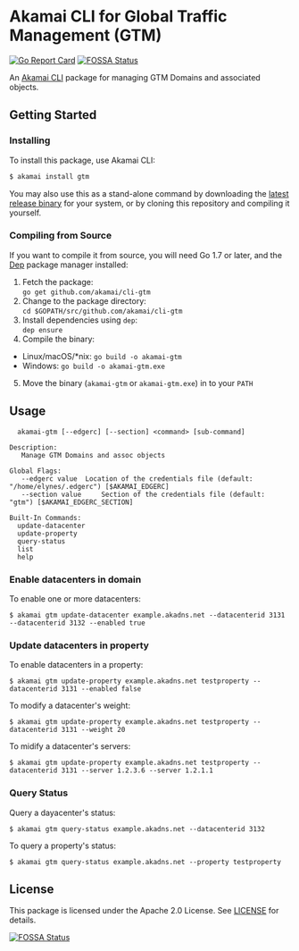 # Akamai CLI for Global Traffic Management (GTM)

[![Go Report Card](https://goreportcard.com/badge/github.com/akamai/cli-gtm)](https://goreportcard.com/report/github.com/akamai/cli-gtm) [![FOSSA Status](https://app.fossa.io/api/projects/git%2Bgithub.com%2Fakamai%2Fcli-gtm.svg?type=shield)](https://app.fossa.io/projects/git%2Bgithub.com%2Fakamai%2Fcli-gtm?ref=badge_shield)

An [Akamai CLI](https://developer.akamai.com/cli) package for managing GTM Domains and associated objects.

## Getting Started

### Installing

To install this package, use Akamai CLI:

```sh
$ akamai install gtm
```

You may also use this as a stand-alone command by downloading the
[latest release binary](https://github.com/akamai/cli-gtm/releases)
for your system, or by cloning this repository and compiling it yourself.

### Compiling from Source

If you want to compile it from source, you will need Go 1.7 or later, and the [Dep](https://golang.github.io/dep/) package manager installed:

1. Fetch the package:  
  `go get github.com/akamai/cli-gtm`
2. Change to the package directory:  
  `cd $GOPATH/src/github.com/akamai/cli-gtm`
3. Install dependencies using `dep`:  
  `dep ensure`
4. Compile the binary:
  - Linux/macOS/*nix: `go build -o akamai-gtm`
  - Windows: `go build -o akamai-gtm.exe`
5. Move the binary (`akamai-gtm` or `akamai-gtm.exe`) in to your `PATH`

## Usage

```
  akamai-gtm [--edgerc] [--section] <command> [sub-command]

Description:
   Manage GTM Domains and assoc objects

Global Flags:
   --edgerc value  Location of the credentials file (default: "/home/elynes/.edgerc") [$AKAMAI_EDGERC]
   --section value     Section of the credentials file (default: "gtm") [$AKAMAI_EDGERC_SECTION]

Built-In Commands:
  update-datacenter
  update-property
  query-status
  list
  help
```

### Enable datacenters in domain

To enable one or more datacenters:

```
$ akamai gtm update-datacenter example.akadns.net --datacenterid 3131 --datacenterid 3132 --enabled true
```

### Update datacenters in property

To enable datacenters in a property:

```
$ akamai gtm update-property example.akadns.net testproperty --datacenterid 3131 --enabled false
```

To modify a datacenter's weight:                                    

```
$ akamai gtm update-property example.akadns.net testproperty --datacenterid 3131 --weight 20
```

To midify a datacenter's servers:

```
$ akamai gtm update-property example.akadns.net testproperty --datacenterid 3131 --server 1.2.3.6 --server 1.2.1.1
```

### Query Status 

Query a dayacenter's status:

```
$ akamai gtm query-status example.akadns.net --datacenterid 3132
```

To query a property's status:

```
$ akamai gtm query-status example.akadns.net --property testproperty
```

## License

This package is licensed under the Apache 2.0 License. See [LICENSE](LICENSE) for details.

[![FOSSA Status](https://app.fossa.io/api/projects/git%2Bgithub.com%2Fakamai%2Fcli-gtm.svg?type=large)](https://app.fossa.io/projects/git%2Bgithub.com%2Fakamai%2Fcli-gtm?ref=badge_large)

